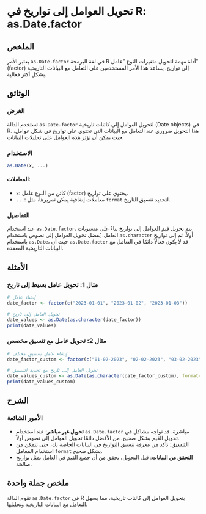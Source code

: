 <!--
Meta Description: # تحويل العوامل إلى تواريخ في R: as.Date.factor ## الملخص يعتبر الأمر `as.Date.factor` في لغة البرمجة R أداة مهمة لتحويل متغيرات النوع "عامل" (factor)...
Meta Keywords: date, إلى, factor, تحويل, العوامل
-->

# تحويل العوامل إلى تواريخ في R: as.Date.factor

## الملخص
يعتبر الأمر `as.Date.factor` في لغة البرمجة R أداة مهمة لتحويل متغيرات النوع "عامل" (factor) إلى تواريخ. يساعد هذا الأمر المستخدمين على التعامل مع البيانات التاريخية بشكل أكثر فعالية.

## الوثائق
### الغرض
تستخدم الدالة `as.Date.factor` لتحويل العوامل إلى كائنات تاريخية (Date objects) في R. هذا التحويل ضروري عند التعامل مع البيانات التي تحتوي على تواريخ في شكل عوامل، حيث يمكن أن تؤثر هذه العوامل على تحليلات البيانات.

### الاستخدام
```R
as.Date(x, ...)
```

#### المعاملات:
- `x`: كائن من النوع عامل (factor) يحتوي على تواريخ.
- `...`: معاملات إضافية يمكن تمريرها، مثل `format` لتحديد تنسيق التاريخ.

### التفاصيل
عند استخدام `as.Date.factor`، يتم تحويل قيم العوامل إلى تواريخ بناءً على مستويات العامل. يُفضل تحويل العوامل إلى نصوص باستخدام `as.character` أولاً، ثم إلى تواريخ باستخدام `as.Date`، حيث أن `as.Date.factor` قد لا يكون فعالاً دائمًا في التعامل مع البيانات التاريخية المعقدة.

## الأمثلة
### مثال 1: تحويل عامل بسيط إلى تاريخ
```R
# إنشاء عامل
date_factor <- factor(c("2023-01-01", "2023-01-02", "2023-01-03"))

# تحويل العامل إلى تاريخ
date_values <- as.Date(as.character(date_factor))
print(date_values)
```

### مثال 2: تحويل عامل مع تنسيق مخصص
```R
# إنشاء عامل بتنسيق مختلف
date_factor_custom <- factor(c("01-02-2023", "02-02-2023", "03-02-2023"))

# تحويل العامل إلى تاريخ مع تحديد التنسيق
date_values_custom <- as.Date(as.character(date_factor_custom), format="%d-%m-%Y")
print(date_values_custom)
```

## الشرح
### الأمور الشائعة
- **تحويل غير مباشر**: عند استخدام `as.Date.factor` مباشرة، قد تواجه مشاكل في تحويل القيم بشكل صحيح. من الأفضل دائمًا تحويل العوامل إلى نصوص أولاً.
- **التنسيق**: تأكد من معرفة تنسيق التواريخ في البيانات الخاصة بك، حتى تتمكن من استخدام المعامل `format` بشكل صحيح.
- **التحقق من البيانات**: قبل التحويل، تحقق من أن جميع القيم في العامل تمثل تواريخ صالحة.

## ملخص جملة واحدة
تقوم الدالة `as.Date.factor` في R بتحويل العوامل إلى كائنات تاريخية، مما يسهل التعامل مع البيانات التاريخية وتحليلها.